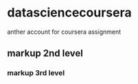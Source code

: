 # datasciencecoursera
anther account for coursera assignment
## markup 2nd level
### markup 3rd level
